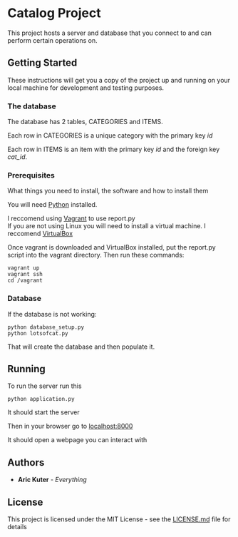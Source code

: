 # Catalog Project

This project hosts a server and database that you connect to and can perform certain operations on.

## Getting Started

These instructions will get you a copy of the project up and running on your local machine for development and testing purposes.

### The database

The database has 2 tables, CATEGORIES and ITEMS.

Each row in CATEGORIES is a unique category with the primary key *id*

Each row in ITEMS is an item with the primary key *id* and the foreign key *cat_id*.

### Prerequisites

What things you need to install, the software and how to install them

You will need [Python](https://www.python.org/downloads/) installed.

I reccomend using [Vagrant](https://www.vagrantup.com/downloads.html) to use report.py  
If you are not using Linux you will need to install a virtual machine. I reccomend [VirtualBox](https://www.virtualbox.org)  

Once vagrant is downloaded and VirtualBox installed, put the report.py script into the vagrant directory. Then run these commands:

```
vagrant up
vagrant ssh
cd /vagrant
```
### Database

If the database is not working:

```
python database_setup.py
python lotsofcat.py
```
That will create the database and then populate it.

## Running


To run the server run this

```
python application.py
```
It should start the server

Then in your browser go to [localhost:8000](http://localhost:8000)

It should open a webpage you can interact with


## Authors

* **Aric Kuter** - *Everything*


## License

This project is licensed under the MIT License - see the [LICENSE.md](LICENSE.md) file for details
